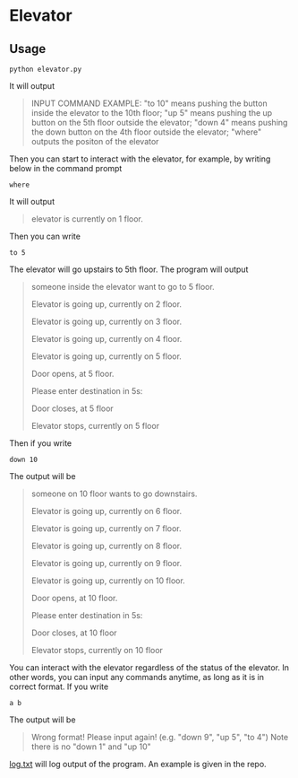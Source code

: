 # Elevator
 
## Usage 

```
python elevator.py
```
It will output 


> INPUT COMMAND EXAMPLE: "to 10" means pushing the button inside the elevator to the 10th floor; 
"up 5" means pushing the up button on the 5th floor outside the elevator; 
"down 4" means pushing the down button on the 4th floor outside the elevator; 
"where" outputs the positon of the elevator


Then you can start to interact with the elevator, for example, by writing below in the command prompt

```
where
```

It will output

> elevator is currently on 1 floor.

Then you can write

```
to 5
```

The elevator will go upstairs to 5th floor. The program will output

> someone inside the elevator want to go to 5 floor.
> 
> Elevator is going up, currently on 2 floor.
> 
> Elevator is going up, currently on 3 floor.
> 
> Elevator is going up, currently on 4 floor.
> 
> Elevator is going up, currently on 5 floor.
> 
> Door opens, at 5 floor.
> 
> Please enter destination in 5s: 
> 
> Door closes, at 5 floor
> 
> Elevator stops, currently on 5 floor

Then if you write

```
down 10
```
The output will be 

> someone on 10 floor wants to go downstairs.
> 
> Elevator is going up, currently on 6 floor.
> 
> Elevator is going up, currently on 7 floor.
> 
> Elevator is going up, currently on 8 floor.
> 
> Elevator is going up, currently on 9 floor.
> 
> Elevator is going up, currently on 10 floor.
> 
> Door opens, at 10 floor.
> 
> Please enter destination in 5s: 
> 
> Door closes, at 10 floor
> 
> Elevator stops, currently on 10 floor

You can interact with the elevator regardless of the status of the elevator. In other words, you can input any commands anytime, as long as it is in correct format.
If you write

```
a b
```
The output will be

> Wrong format! Please input again! (e.g. "down 9", "up 5", "to 4") Note there is no "down 1" and "up 10"

[log.txt](log.txt) will log output of the program. An example is given in the repo.
